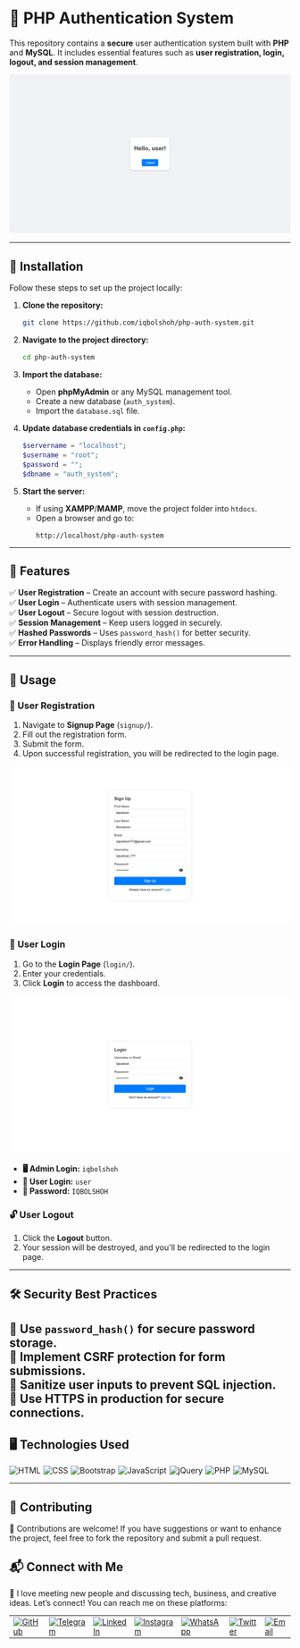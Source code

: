 # 🔐 PHP Authentication System

This repository contains a **secure** user authentication system built with **PHP** and **MySQL**. It includes essential features such as **user registration, login, logout, and session management**.

![Banner](src/images/banner.png)

---
## 🚀 Installation

Follow these steps to set up the project locally:

1. **Clone the repository:**
   ```bash
   git clone https://github.com/iqbolshoh/php-auth-system.git
   ```
2. **Navigate to the project directory:**
   ```bash
   cd php-auth-system
   ```
3. **Import the database:**
   - Open **phpMyAdmin** or any MySQL management tool.
   - Create a new database (`auth_system`).
   - Import the `database.sql` file.

4. **Update database credentials in `config.php`:**
   ```php
   $servername = "localhost";
   $username = "root";
   $password = "";
   $dbname = "auth_system";
   ```

5. **Start the server:**
   - If using **XAMPP**/**MAMP**, move the project folder into `htdocs`.
   - Open a browser and go to:
     ```
     http://localhost/php-auth-system
     ```

---
## 📌 Features
✅ **User Registration** – Create an account with secure password hashing.  
✅ **User Login** – Authenticate users with session management.  
✅ **User Logout** – Secure logout with session destruction.  
✅ **Session Management** – Keep users logged in securely.  
✅ **Hashed Passwords** – Uses `password_hash()` for better security.  
✅ **Error Handling** – Displays friendly error messages.  

---
## 🎯 Usage

### 📝 User Registration
1. Navigate to **Signup Page** (`signup/`).
2. Fill out the registration form.
3. Submit the form.
4. Upon successful registration, you will be redirected to the login page.

![Signup](src/images/signup.png)

### 🔑 User Login
1. Go to the **Login Page** (`login/`).
2. Enter your credentials.
3. Click **Login** to access the dashboard.

![Login](src/images/login.png)
- **🖥 Admin Login:** `iqbolshoh`  
- **👤 User Login:** `user`  
- **🔑 Password:** `IQBOLSHOH`  


### 🔓 User Logout
1. Click the **Logout** button.
2. Your session will be destroyed, and you'll be redirected to the login page.

---
## 🛠 Security Best Practices
🔹 **Use `password_hash()`** for secure password storage.  
🔹 **Implement CSRF protection** for form submissions.  
🔹 **Sanitize user inputs** to prevent SQL injection.  
🔹 **Use HTTPS** in production for secure connections.  
---

## 🖥 Technologies Used
<div style="display: flex; flex-wrap: wrap; gap: 5px;">
    <img src="https://img.shields.io/badge/HTML-%23E34F26.svg?style=for-the-badge&logo=html5&logoColor=white" alt="HTML">
    <img src="https://img.shields.io/badge/CSS-%231572B6.svg?style=for-the-badge&logo=css3&logoColor=white" alt="CSS">
    <img src="https://img.shields.io/badge/Bootstrap-%23563D7C.svg?style=for-the-badge&logo=bootstrap&logoColor=white" alt="Bootstrap">
    <img src="https://img.shields.io/badge/JavaScript-%23F7DF1C.svg?style=for-the-badge&logo=javascript&logoColor=black" alt="JavaScript">
    <img src="https://img.shields.io/badge/jQuery-%230e76a8.svg?style=for-the-badge&logo=jquery&logoColor=white" alt="jQuery">
    <img src="https://img.shields.io/badge/PHP-%23777BB4.svg?style=for-the-badge&logo=php&logoColor=white" alt="PHP">
    <img src="https://img.shields.io/badge/MySQL-%234479A1.svg?style=for-the-badge&logo=mysql&logoColor=white" alt="MySQL">
</div>

---

## 🤝 Contributing  

🎯 Contributions are welcome! If you have suggestions or want to enhance the project, feel free to fork the repository and submit a pull request.

## 📬 Connect with Me  

💬 I love meeting new people and discussing tech, business, and creative ideas. Let’s connect! You can reach me on these platforms:

<div align="center">
    <table>
        <tr>
            <td>
                <a href="https://github.com/iqbolshoh">
                    <img src="https://raw.githubusercontent.com/rahuldkjain/github-profile-readme-generator/master/src/images/icons/Social/github.svg"
                        height="40" width="40" alt="GitHub" />
                </a>
            </td>
            <td>
                <a href="https://t.me/iqbolshoh_777">
                    <img src="https://github.com/gayanvoice/github-active-users-monitor/blob/master/public/images/icons/telegram.svg"
                        height="40" width="40" alt="Telegram" />
                </a>
            </td>
            <td>
                <a href="https://www.linkedin.com/in/iiqbolshoh/">
                    <img src="https://github.com/gayanvoice/github-active-users-monitor/blob/master/public/images/icons/linkedin.svg"
                        height="40" width="40" alt="LinkedIn" />
                </a>
            </td>
            <td>
                <a href="https://instagram.com/iqbolshoh_777" target="blank">
                    <img src="https://raw.githubusercontent.com/rahuldkjain/github-profile-readme-generator/master/src/images/icons/Social/instagram.svg"
                        alt="Instagram" height="40" width="40" />
                </a>
            </td>
            <td>
                <a href="https://wa.me/qr/22PVFQSMQQX4F1">
                    <img src="https://github.com/gayanvoice/github-active-users-monitor/blob/master/public/images/icons/whatsapp.svg"
                        height="40" width="40" alt="WhatsApp" />
                </a>
            </td>
            <td>
                <a href="https://x.com/iqbolshoh_777">
                    <img src="https://img.shields.io/badge/X-000000?style=for-the-badge&logo=x&logoColor=white" height="40"
                        width="40" alt="Twitter" />
                </a>
            </td>
            <td>
                <a href="mailto:iilhomjonov777@gmail.com">
                    <img src="https://github.com/gayanvoice/github-active-users-monitor/blob/master/public/images/icons/gmail.svg"
                        height="40" width="40" alt="Email" />
                </a>
            </td>
        </tr>
    </table>
</div>
